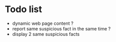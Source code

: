 # Todo list
- dynamic web page content ?
- report same suspicious fact in the same time ?
- display 2 same suspicious facts